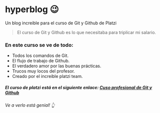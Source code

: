 # hyperblog 😉
Un blog increible para el curso de Git y Github de Platzi

> El curso de Git y Github es lo que necesitaba para triplicar mi salario.


### **En este curso se ve de todo:**

-  Todos los comandos de Git.
-  El flujo de trabajo de Github.
-  El verdadero amor por las buenas prácticas.
-  Trucos muy locos del profesor.
-  Creado por el increible platzi team.

##### El curso de platzi está en el siguiente enlace: [Cuso profesional de Git y Github](https://platzi.com/cursos/git-github/ "Cuso profesional de Git y Github")
###### Ve a verlo está genial!  👆

